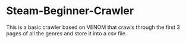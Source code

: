 # Steam-Beginner-Crawler
This is a basic crawler based on VENOM that crawls through the first 3 pages of all the genres and store it into a csv file.
